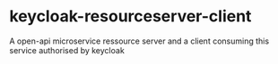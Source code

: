 # keycloak-resourceserver-client
A open-api microservice ressource server and a client consuming this service authorised by keycloak
